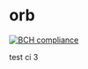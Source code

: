 # orb

[![BCH compliance](https://bettercodehub.com/edge/badge/v-zhidu/orb?branch=master)](https://bettercodehub.com/)

test ci 3
